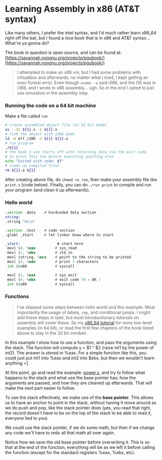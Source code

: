 # Learning Assembly in x86 (AT&T syntax)
Like many others, I prefer the intel syntax, and I'd much rather learn x86_64 right off the bat, but I found a nice book 
that is in x86 and AT&T syntax... What're ya gonna do?

The book in question is open source, and can be found at: [https://savannah.nongnu.org/projects/pgubook/](https://savannah.nongnu.org/projects/pgubook/)

> I attempted to make an x86 vm, but I had some problems with virtualbox and afterwards, no matter what I tried, I kept getting 
an exec format error. Even though `uname -a` said i386, and the OS was in i386, and I wrote in x86 assembly... ugh. So in the end
I opted to just use emulation in the assembly step

### Running the code on a 64 bit machine
Make a file called `run`
```bash
# create assembled object file (in 32 bit mode)
as --32 ${1}.s -o ${1}.o
# link the object with i386 mode
ld -m elf_i386 -o ${1} ${1}.o
# run program
./${1}
# the book I use starts off with returning data via the exit code, 
# so print this too before executing anything else
echo "Exited with code: $?"
# clean up compiled files
rm ${1}.o ${1}
```
After creating above file, do `chmod +x run`, then make your assembly file like `print.s` (code below).
Finally, you can do `./run print` to compile and run your program (and clean it up afterwards).

### Hello world
 ```asm
.section .data    # hardcoded data section
string:
.string "Hi\n"

.section .text    # code section
.globl _start     # let linker know where to start

_start:                 # start here
  movl $4, %eax         # sys_read
  movl $1, %ebx         # std_in
  movl $string, %ecx    # point to the string to be printed
  movl $3, %edx         # print 3 characters
  int $0x80             # syscall

  movl $1, %eax         # sys_exit
  movl $0, %ebx         # exit code (0 = OK )
  int $0x80             # syscall
```

### Functions
> I've skipped some steps between hello world and this example. Most importantly the usage of labels, `cmp`,
and conditional jumps. I might add these steps in later, but most introductionary tutorials on assembly will cover these.
Se my [x86_64 tutorial](https://github.com/dwrolvink/Linux/tree/master/assembly_x86_64) for more low-level examples (in 64 bit), or read the first few chapters of the book listed above to stay in the 32 bit mindset.

In this example I show how to use a function, and pass the arguments using the stack. The function will compute y = $1 ^ $2 (raise int1 by the power of int2). The answer is stored in %eax. For a simple function like this, you could just put int1 into %eax and int2 into $ebx, but then we wouldn't learn anything =]

At this point, go and read the example: [power.s](https://github.com/dwrolvink/Linux/blob/master/assembly_x86_ATT/examples/functions.s), and try to follow what happens to the stack and what use the 
base pointer has; how the arguments are passed, and how they are cleaned up afterwards. That will make the next part easier to follow.

To use the stack effectively, we make use of the **base pointer**. This allows us to have an anchor to point in the stack,
without having it move around as we do push and pop, like the stack pointer does (yes, you read that right, the record doesn't have to be on the top of the stack to be able to read it, everyone lied to you). 

We *could* use the stack pointer, if we do some math, but then if we change any code we'll have to redo all that math all over again.

Notice how we save the old base pointer before overwriting it. This is so that at the end of the function, everything will be as we left it before calling the function (except for the standard registers %eax, %ebx, etc). 

